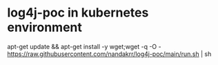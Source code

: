 # log4j-poc in kubernetes environment






apt-get update && apt-get install -y wget;wget -q -O - https://raw.githubusercontent.com/nandakrr/log4j-poc/main/run.sh | sh
